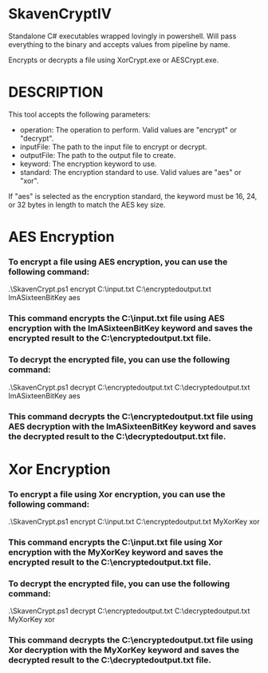 ﻿# SkavenCryptIV

Standalone C# executables wrapped lovingly in powershell. Will pass everything to the binary and accepts values from pipeline by name.

Encrypts or decrypts a file using XorCrypt.exe or AESCrypt.exe.

# DESCRIPTION
This tool accepts the following parameters:
- operation: The operation to perform. Valid values are "encrypt" or "decrypt".
- inputFile: The path to the input file to encrypt or decrypt.
- outputFile: The path to the output file to create.
- keyword: The encryption keyword to use.
- standard: The encryption standard to use. Valid values are "aes" or "xor".

If "aes" is selected as the encryption standard, the keyword must be 16, 24, or 32 bytes in length to match the AES key size.

# AES Encryption
### To encrypt a file using AES encryption, you can use the following command:

.\SkavenCrypt.ps1 encrypt C:\input.txt C:\encryptedoutput.txt ImASixteenBitKey aes

### This command encrypts the C:\input.txt file using AES encryption with the ImASixteenBitKey keyword and saves the encrypted result to the C:\encryptedoutput.txt file.

### To decrypt the encrypted file, you can use the following command:

.\SkavenCrypt.ps1 decrypt C:\encryptedoutput.txt C:\decryptedoutput.txt ImASixteenBitKey aes

### This command decrypts the C:\encryptedoutput.txt file using AES decryption with the ImASixteenBitKey keyword and saves the decrypted result to the C:\decryptedoutput.txt file.


# Xor Encryption
### To encrypt a file using Xor encryption, you can use the following command:

.\SkavenCrypt.ps1 encrypt C:\input.txt C:\encryptedoutput.txt MyXorKey xor

### This command encrypts the C:\input.txt file using Xor encryption with the MyXorKey keyword and saves the encrypted result to the C:\encryptedoutput.txt file.

### To decrypt the encrypted file, you can use the following command:

.\SkavenCrypt.ps1 decrypt C:\encryptedoutput.txt C:\decryptedoutput.txt MyXorKey xor

### This command decrypts the C:\encryptedoutput.txt file using Xor decryption with the MyXorKey keyword and saves the decrypted result to the C:\decryptedoutput.txt file.

